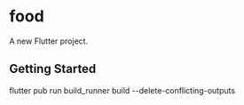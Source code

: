# food

A new Flutter project.

## Getting Started


flutter pub run build_runner build --delete-conflicting-outputs


